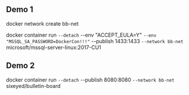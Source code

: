 

## Demo 1

docker network create bb-net

docker container run `
  --detach `
  --env "ACCEPT_EULA=Y" `
  --env "MSSQL_SA_PASSWORD=DockerCon!!!" `
  --publish 1433:1433 `
  --network bb-net `
  microsoft/mssql-server-linux:2017-CU1

## Demo 2

docker container run `
  --detach `
  --publish 8080:8080 `
  --network bb-net `
  sixeyed/bulletin-board